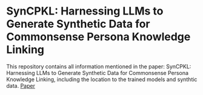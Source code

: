 # SynCPKL: Harnessing LLMs to Generate Synthetic Data for Commonsense Persona Knowledge Linking

This repository contains all information mentioned in the paper: SynCPKL: Harnessing LLMs to Generate Synthetic Data for Commonsense Persona Knowledge Linking, including the location to the trained models and synthtic data. 
[Paper](https://arxiv.org/abs/2407.15281v1)


